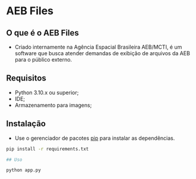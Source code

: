 # AEB Files

## O que é o AEB Files
- Criado internamente na Agência Espacial Brasileira AEB/MCTI, é um software que busca atender demandas de exibição de arquivos da AEB para o público externo.

## Requisitos
- Python 3.10.x ou superior;
- IDE;
- Armazenamento para imagens;

## Instalação
- Use o gerenciador de pacotes [pip](https://pip.pypa.io/en/stable/) para instalar as dependências.

```bash
pip install -r requirements.txt

## Uso 

python app.py